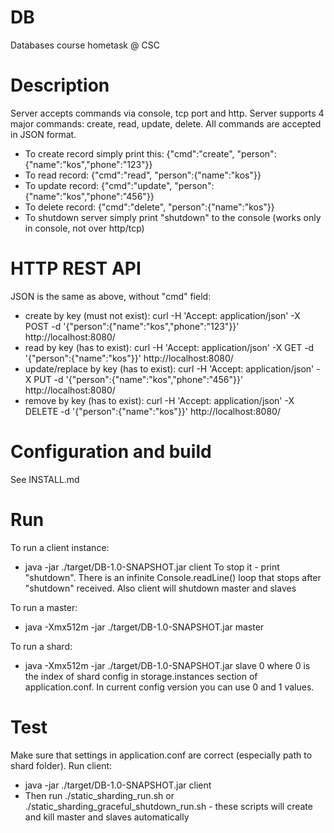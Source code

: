 DB
==

Databases course hometask @ CSC

Description
===========
Server accepts commands via console, tcp port and http.
Server supports 4 major commands: create, read, update, delete.
All commands are accepted in JSON format. 
* To create record simply print this: {"cmd":"create", "person":{"name":"kos","phone":"123"}}
* To read record: {"cmd":"read", "person":{"name":"kos"}}
* To update record: {"cmd":"update", "person":{"name":"kos","phone":"456"}}
* To delete record: {"cmd":"delete", "person":{"name":"kos"}}
* To shutdown server simply print "shutdown" to the console (works only in console, not over http/tcp)

HTTP REST API
=============
JSON is the same as above, without "cmd" field:
* create by key (must not exist): curl -H 'Accept: application/json' -X POST -d '{"person":{"name":"kos","phone":"123"}}' http://localhost:8080/
* read by key (has to exist): curl -H 'Accept: application/json' -X GET -d '{"person":{"name":"kos"}}' http://localhost:8080/
* update/replace by key (has to exist): curl -H 'Accept: application/json' -X PUT -d '{"person":{"name":"kos","phone":"456"}}' http://localhost:8080/
* remove by key (has to exist): curl -H 'Accept: application/json' -X DELETE -d '{"person":{"name":"kos"}}' http://localhost:8080/

Configuration and build
========================
See INSTALL.md

Run
===
To run a client instance:
* java -jar ./target/DB-1.0-SNAPSHOT.jar client
To stop it - print "shutdown". There is an infinite Console.readLine() loop that stops after "shutdown" received. Also client will shutdown master and slaves

To run a master:
* java -Xmx512m -jar ./target/DB-1.0-SNAPSHOT.jar master

To run a shard:
* java -Xmx512m -jar ./target/DB-1.0-SNAPSHOT.jar slave 0
where 0 is the index of shard config in storage.instances section of application.conf. In current config version you can use 0 and 1 values.

Test
=====
Make sure that settings in application.conf are correct (especially path to shard folder). Run client:
* java -jar ./target/DB-1.0-SNAPSHOT.jar client
* Then run ./static_sharding_run.sh or ./static_sharding_graceful_shutdown_run.sh - these scripts will create and kill master and slaves automatically



